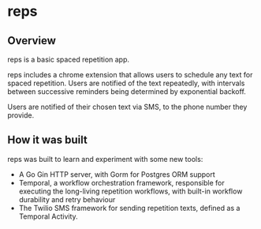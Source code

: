 # reps

## Overview 

reps is a basic spaced repetition app.

reps includes a chrome extension that allows users to schedule any text for 
spaced repetition. Users are notified of the text repeatedly, with intervals 
between successive reminders being determined by exponential backoff.

Users are notified of their chosen text via SMS, to the phone number they provide.

## How it was built

reps was built to learn and experiment with some new tools:

- A Go Gin HTTP server, with Gorm for Postgres ORM support
- Temporal, a workflow orchestration framework, responsible for executing the 
long-living repetition workflows, with built-in workflow durability and retry behaviour
- The Twilio SMS framework for sending repetition texts, defined as a Temporal Activity.
